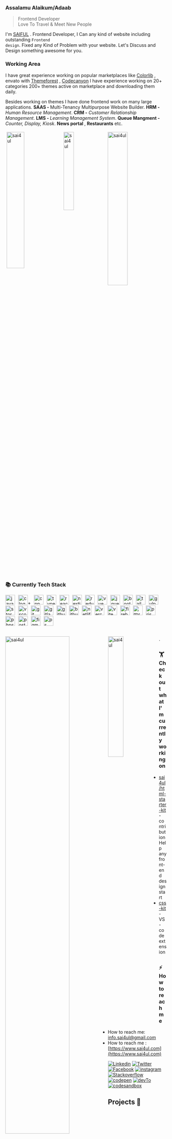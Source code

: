 ### Assalamu Alaikum/Adaab

> Frontend Developer  <br />
> Love To Travel & Meet New People


I'm [SAIFUL](https://www.sai4ul.com) . Frontend Developer,  I Can any kind of website including outstanding <code>Frontend design</code>. Fixed any Kind of Problem with your website. Let's Discuss and Design something awesome for you.<br />

### Working Area

I have great experience working on popular marketplaces like [Colorlib](https://www.sai4ul.com/colorlib.html) , envato with [Themeforest](https://www.sai4ul.com/themeforest.html) , [Codecanyon](https://www.sai4ul.com/themeforest.html) I have experience working on 20+ categories 200+ themes active on marketplace and downloading them daily. <br />

Besides working on themes I have done frontend work on many large applications. <strong>SAAS - </strong>Multi-Tenancy Multipurpose Website Builder. <strong>HRM -</strong> <i>Human Resource Management</i>. <strong>CRM -</strong> <i>Customer Relationship Management</i>. <strong>LMS - </strong> <i>Learning Management System</i>. <strong>Queue Mangment -</strong> <i>Counter, Display, Kiosk</i>. <strong>News portal </strong>, <strong>Restaurants</strong> etc.


<div>
    <img align="left" src="https://github-readme-stats.vercel.app/api?username=sai4ul&&theme=darcula&show_icons=true&hide_border=true&count_private=true" alt="sai4ul" style="width:33%; padding-right:5px !important; padding:4px"/>
     <img align="center" src="https://github-readme-streak-stats.herokuapp.com/?user=sai4ul&theme=darcula&hide_border=true" alt="sai4ul" style="width:35%;padding:4px" />
    <img align="left" src="https://github-readme-stats.vercel.app/api/top-langs/?username=sai4ul&layout=compact&theme=darcula&hide_border=true" alt="sai4ul" style="width:25%; padding-right:5px !important; padding:4px"/>
</div>

##

### 📚 Currently Tech Stack
<div align="left">
  <img src="https://skillicons.dev/icons?i=js" height="30" alt="javascript logo"  />
  <img width="2" />
    <img src="https://skillicons.dev/icons?i=c" height="30" alt="c logo"  />+
    <img width="2" />
    <img src="https://skillicons.dev/icons?i=cpp" height="30" alt="cpp logo"  />
  <img width="2" />
  <img src="https://skillicons.dev/icons?i=ts" height="30" alt="typescript logo"  />
  <img width="2" />
  <img src="https://skillicons.dev/icons?i=react" height="30" alt="react logo"  />
  <img width="2" />
  <img src="https://skillicons.dev/icons?i=nextjs" height="30" alt="nextjs logo"  />
    <img width="2" />
  <img src="https://skillicons.dev/icons?i=redux" height="30" alt="redux logo"  />
  <img width="2" />
  <img src="https://skillicons.dev/icons?i=vue" height="30" alt="vue logo" /> 

  <img width="2" />
  <img src="https://skillicons.dev/icons?i=jquery" height="30" alt="jquery logo"  />
  <img width="2" />
  <img src="https://skillicons.dev/icons?i=bootstrap" height="30" alt="bootstrap logo"  />
  <img width="2" />
  <img src="https://skillicons.dev/icons?i=tailwind" height="30" alt="tailwindcss logo"  />
  <img width="2" />
    <img src="https://skillicons.dev/icons?i=gulp" height="30" alt="gulp logo"  />
  <img width="2" />
  <img src="https://cdn.simpleicons.org/storybook/FF4785" height="30" alt="storybook logo"  />
  <img width="2" />
  <img src="https://skillicons.dev/icons?i=vscode" height="30" alt="vscode logo"  />
  <img width="2" />
  <img src="https://skillicons.dev/icons?i=git" height="30" alt="git logo"  />
  <img width="2" />
  <img src="https://skillicons.dev/icons?i=gitlab" height="30" alt="gitlab logo"  />
  <img width="2" />
  <img src="https://skillicons.dev/icons?i=github" height="30" alt="github logo"  />
    <img width="2" />
  <img src="https://skillicons.dev/icons?i=bitbucket" height="30" alt="bitbucket logo"  />
  <img width="2" />
  <img src="https://skillicons.dev/icons?i=netlify" height="30" alt="netlify logo" /> 
  <img width="2" />
  <img src="https://skillicons.dev/icons?i=vercel" height="30" alt="vercel logo" /> 
  <img width="2" />
  <img src="https://skillicons.dev/icons?i=vite" height="30" alt="vite logo" /> 
  <img width="2" />
  <img src="https://skillicons.dev/icons?i=firebase" height="30" alt="firebase logo" />
<img width="2" />
<img src="https://skillicons.dev/icons?i=mysql" height="30" alt="mysql logo" />
<img width="2" />
<img src="https://skillicons.dev/icons?i=prisma" height="30" alt="prisma logo" />
<img width="2" />

<img src="https://skillicons.dev/icons?i=phpstorm" height="30" alt="phpstorm logo" />
<img width="2" />
 
  <img src="https://skillicons.dev/icons?i=postman" height="30" alt="postman logo" />
  <img width="2" />
  <img src="https://skillicons.dev/icons?i=figma" height="30" alt="figma logo" /> 
  <img width="2" />
  <img src="https://skillicons.dev/icons?i=ps" height="30" alt="ps logo" /> 
</div>



##

<div>
    <img align="left" src="https://github-profile-summary-cards.vercel.app/api/cards/profile-details?username=sai4ul&theme=darcula&hide_border=true" alt="sai4ul" style="width:63%"/>
    <img align="left" src="https://github-profile-summary-cards.vercel.app/api/cards/repos-per-language?username=sai4ul&theme=darcula&hide_border=true" alt="sai4ul" style="width:31%"/>
</div>.

##
### 🏋️ Check out what I'm currently working on
- [sai4ul/html-starter-kit](https://github.com/sai4ul/html-starter-kit) - contribution Help any front-end design start
- [css-kit](https://marketplace.visualstudio.com) - VS-code extension
<!-- - ![Profile views](https://gpvc.arturio.dev/sai4ul)   -->
<!-- ![profile count](https://komarev.com/ghpvc/?username=sai4ul&color=red)&nbsp;
[![GitHub AbhishekSinghDhadwal](https://img.shields.io/github/followers/sai4ul?label=follow&style=social)](https://github.com/sai4ul)&nbsp; -->

##

### ⚡ How to reach me
- How to reach me: info.sai4ul@gmail.com
- How to reach me : [https://www.sai4ul.com](https://www.sai4ul.com)

[![Linkedin](https://img.shields.io/badge/LinkedIn-0077B5?style=flat-square&logo=linkedin&logoColor=white)](https://www.linkedin.com/in/sai4ul)
[![Twitter](https://img.shields.io/badge/Twitter-1DA1F2?style=flat-square&logo=twitter&logoColor=white)](https://twitter.com/sai4ul)
[![Facebook](https://img.shields.io/badge/Facebook-1877F2?style=flat-square&logo=facebook&logoColor=white)](https://www.facebook.com/sai4ull)
[![instagram](https://img.shields.io/badge/instagram-red?style=flat-square&logo=instagram&logoColor=white)](https://instagram.com/sai4ul)
[![Stackoverflow](https://img.shields.io/badge/stackoverflow-F48024?style=flat-square&logo=stackoverflow&logoColor=white)](https://stackoverflow.com/users/14821701/sai4ul)
[![codepen](https://img.shields.io/badge/codepen-F48024?style=flat-square&logo=codepen&logoColor=white)](https://codepen.io/sai4ul)
[![devTo](https://img.shields.io/badge/dev.to-000000?style=flat-square&logo=dev&logoColor=white)](https://dev.to/sai4ul)
[![codesandbox](https://img.shields.io/badge/codesandbox-000000?style=flat-square&logo=codesandbox&logoColor=white)](https://codesandbox.com/sai4ul)

##


## Projects 🚀

<p align="center">
  
  <a href="https://github.com/sai4ul/init-html-starter-kit">
    <img width="260" src="https://denvercoder1-github-readme-stats.vercel.app/api/pin?username=sai4ul&repo=init-html-starter-kit&theme=darcula&bg_color=0D1117&hide_border=true" alt="html kit">
  </a>
  
  <a href="https://github.com/sai4ul/portfolio">
    <img width="260" src="https://denvercoder1-github-readme-stats.vercel.app/api/pin?username=sai4ul&repo=portfolio&theme=darcula&bg_color=0D1117&hide_border=true" alt="html kit">
  </a>
  
  <a href="https://github.com/sai4ul/Hostel_Management_System">
    <img width="260" src="https://denvercoder1-github-readme-stats.vercel.app/api/pin?username=sai4ul&repo=Hostel_Management_System&theme=darcula&bg_color=0D1117&hide_border=true" alt="html kit">
  </a>
    
  <a href="https://github.com/sai4ul/games-javascript">
    <img width="260" src="https://denvercoder1-github-readme-stats.vercel.app/api/pin?username=sai4ul&repo=games-javascript&theme=react&bg_color=0D1117&hide_border=true" alt="html kit">
  </a>
  
  <a href="https://github.com/sai4ul/adibaicon">
    <img width="260" src="https://denvercoder1-github-readme-stats.vercel.app/api/pin?username=sai4ul&repo=adibaicon&theme=react&bg_color=0D1117&hide_border=true" alt="html kit">
  </a>

  <a href="https://github.com/sai4ul/developer-portfolios">
    <img width="260" src="https://denvercoder1-github-readme-stats.vercel.app/api/pin?username=sai4ul&repo=developer-portfolios&theme=react&bg_color=0D1117&hide_border=true" alt="html kit">
  </a>

  <a href="https://github.com/sai4ul/javascript-Bangla">
    <img width="260" src="https://denvercoder1-github-readme-stats.vercel.app/api/pin?username=sai4ul&repo=javascript-Bangla&theme=darcula&bg_color=0D1117&hide_border=true" alt="html kit">
  </a>

   <a href="https://github.com/sai4ul/React-Bangla">
    <img width="260" src="https://denvercoder1-github-readme-stats.vercel.app/api/pin?username=sai4ul&repo=React-Bangla&theme=darcula&bg_color=0D1117&hide_border=true" alt="html kit">
  </a>
  
  <a href="https://github.com/sai4ul/Next.js-Bangla">
    <img width="260" src="https://denvercoder1-github-readme-stats.vercel.app/api/pin?username=sai4ul&repo=Next.js-Bangla&theme=darcula&bg_color=0D1117&hide_border=true" alt="html kit">
  </a>
  
</p>


<div align="center">
  <img src="https://github-readme-activity-graph.vercel.app/graph?username=sai4ul&custom_title=sai4ul's%20GitHub%20Activity%20Graph&bg_color=141321&color=A9FEF7&line=626069&point=F8D847&area_color=FE428E&title_color=FE428E&area=true" alt="sai4ul's Github Activity Graph" width="100%">
</div>
